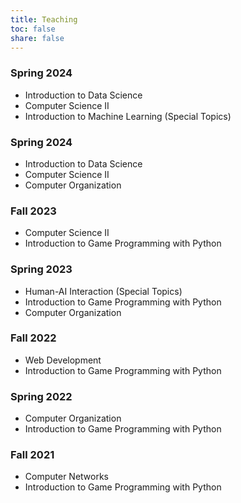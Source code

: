 ```yaml
---
title: Teaching
toc: false
share: false
---
```


### Spring 2024
* Introduction to Data Science
* Computer Science II
* Introduction to Machine Learning (Special Topics)

### Spring 2024
* Introduction to Data Science
* Computer Science II
* Computer Organization

### Fall 2023
* Computer Science II
* Introduction to Game Programming with Python

### Spring 2023
* Human-AI Interaction (Special Topics)
* Introduction to Game Programming with Python
* Computer Organization

### Fall 2022
* Web Development
* Introduction to Game Programming with Python

### Spring 2022
* Computer Organization
* Introduction to Game Programming with Python

### Fall 2021
* Computer Networks
* Introduction to Game Programming with Python


